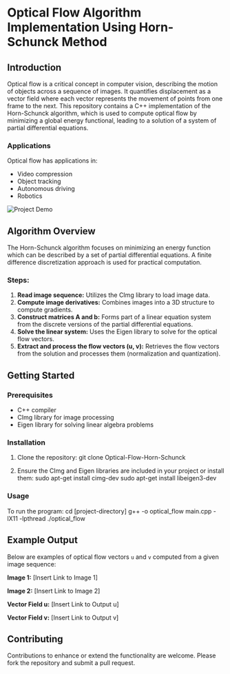 # Optical Flow Algorithm Implementation Using Horn-Schunck Method

## Introduction
Optical flow is a critical concept in computer vision, describing the motion of objects across a sequence of images. It quantifies displacement as a vector field where each vector represents the movement of points from one frame to the next. This repository contains a C++ implementation of the Horn-Schunck algorithm, which is used to compute optical flow by minimizing a global energy functional, leading to a solution of a system of partial differential equations.

### Applications
Optical flow has applications in:
- Video compression
- Object tracking
- Autonomous driving
- Robotics

![Project Demo](Opticfloweg.webp)

## Algorithm Overview
The Horn-Schunck algorithm focuses on minimizing an energy function which can be described by a set of partial differential equations. A finite difference discretization approach is used for practical computation.

### Steps:
1. **Read image sequence:** Utilizes the CImg library to load image data.
2. **Compute image derivatives:** Combines images into a 3D structure to compute gradients.
3. **Construct matrices A and b:** Forms part of a linear equation system from the discrete versions of the partial differential equations.
4. **Solve the linear system:** Uses the Eigen library to solve for the optical flow vectors.
5. **Extract and process the flow vectors (u, v):** Retrieves the flow vectors from the solution and processes them (normalization and quantization).

## Getting Started

### Prerequisites
- C++ compiler
- CImg library for image processing
- Eigen library for solving linear algebra problems

### Installation
1. Clone the repository:
git clone Optical-Flow-Horn-Schunck

2. Ensure the CImg and Eigen libraries are included in your project or install them:
sudo apt-get install cimg-dev
sudo apt-get install libeigen3-dev


### Usage
To run the program:
cd [project-directory]
g++ -o optical_flow main.cpp -lX11 -lpthread
./optical_flow


## Example Output
Below are examples of optical flow vectors `u` and `v` computed from a given image sequence:

**Image 1:** [Insert Link to Image 1]

**Image 2:** [Insert Link to Image 2]

**Vector Field u:** [Insert Link to Output u]

**Vector Field v:** [Insert Link to Output v]

## Contributing
Contributions to enhance or extend the functionality are welcome. Please fork the repository and submit a pull request.






